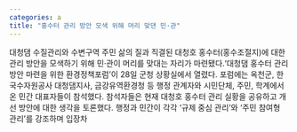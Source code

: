 ```yaml
---
categories: a
title: "홍수터 관리 방안 모색 위해 머리 맞댄 민·관"
---
```

대청댐 수질관리와 수변구역 주민 삶의 질과 직결된 대청호 홍수터(홍수조절지)에 대한 관리 방안을 모색하기 위해 민·관이 머리를 맞대는 자리가 마련됐다.‘대청댐 홍수터 관리방안 마련을 위한 환경정책포럼’이 28일 군청 상황실에서 열렸다. 포럼에는 옥천군, 한국수자원공사 대청댐지사, 금강유역환경청 등 행정 관계자와 시민단체, 주민, 학계에서 온 민간 대표자들이 참석했다. 참석자들은 현재 대청호 홍수터 관리 실황을 공유하고 개선 방안에 대한 생각을 토론했다. 행정과 민간이 각각 ‘규제 중심 관리’와 ‘주민 참여형 관리’를 강조하며 입장차